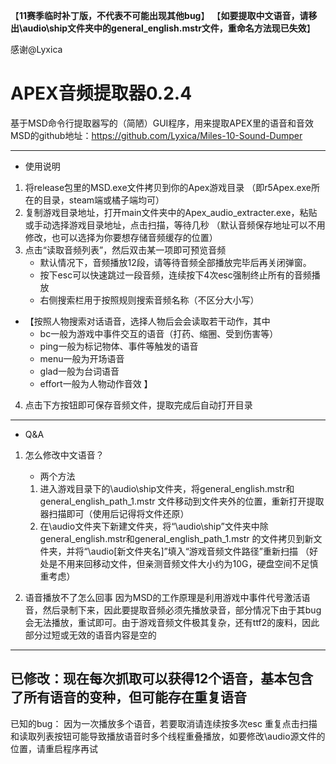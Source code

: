 【**11赛季临时补丁版，不代表不可能出现其他bug**】
【**如要提取中文语音，请移出\audio\ship文件夹中的general_english.mstr文件，重命名方法现已失效**】

感谢@Lyxica 
# APEX音频提取器0.2.4

基于MSD命令行提取器写的（简陋）GUI程序，用来提取APEX里的语音和音效
MSD的github地址：https://github.com/Lyxica/Miles-10-Sound-Dumper

-----------------------------
* 使用说明
1. 将release包里的MSD.exe文件拷贝到你的Apex游戏目录
（即r5Apex.exe所在的目录，steam端或橘子端均可）
2. 复制游戏目录地址，打开main文件夹中的Apex_audio_extracter.exe，粘贴或手动选择游戏目录地址，点击扫描，等待几秒
（默认音频保存地址可以不用修改，也可以选择为你要想存储音频缓存的位置）
3. 点击“读取音频列表”，然后双击某一项即可预览音频
   - 默认情况下，音频播放12段，请等待音频全部播放完毕后再关闭弹窗。
   - 按下esc可以快速跳过一段音频，连续按下4次esc强制终止所有的音频播放 
   - 右侧搜索栏用于按照规则搜索音频名称（不区分大小写）
* 【按照人物搜索对话语音，选择人物后会会读取若干动作，其中
	- bc一般为游戏中事件交互的语音（打药、缩圈、受到伤害等）
	- ping一般为标记物体、事件等触发的语音
	- menu一般为开场语音
	- glad一般为台词语音
	- effort一般为人物动作音效
	】
4. 点击下方按钮即可保存音频文件，提取完成后自动打开目录
-----------------------------
* Q&A
1. 怎么修改中文语音？
    * 两个方法
	1. 进入游戏目录下的\audio\ship文件夹，将general_english.mstr和general_english_path_1.mstr
    文件移动到文件夹外的位置，重新打开提取器扫描即可（使用后记得将文件还原）
	2. 在\audio文件夹下新建文件夹，将“\audio\ship”文件夹中除general_english.mstr和general_english_path_1.mstr
    的文件拷贝到新文件夹，并将“\audio\[新文件夹名]”填入“游戏音频文件路径”重新扫描
    （好处是不用来回移动文件，但亲测音频文件大小约为10G，硬盘空间不足慎重考虑）

2. 语音播放不了怎么回事
    因为MSD的工作原理是利用游戏中事件代号激活语音，然后录制下来，因此要提取音频必须先播放录音，部分情况下由于其bug会无法播放，重试即可。由于游戏音频文件极其复杂，还有ttf2的废料，因此部分过短或无效的语音内容是空的

-------------------------------------
已修改：现在每次抓取可以获得12个语音，基本包含了所有语音的变种，但可能存在重复语音
-------------------------------------
已知的bug：
因为一次播放多个语音，若要取消请连续按多次esc
重复点击扫描和读取列表按钮可能导致播放语音时多个线程重叠播放，如要修改\audio源文件的位置，请重启程序再试

